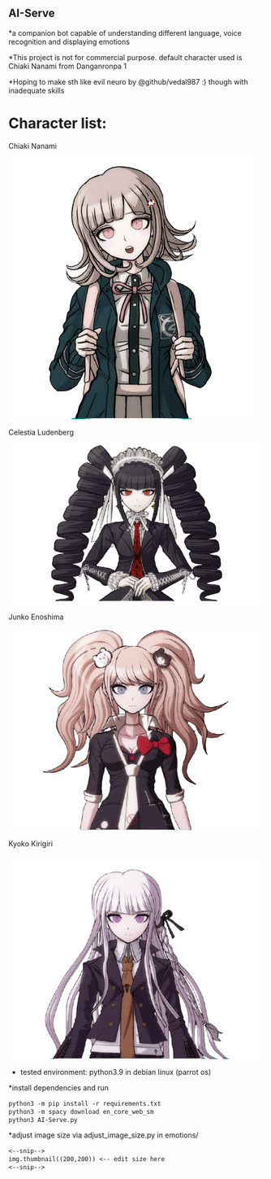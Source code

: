 ## AI-Serve
*a companion bot capable of understanding different language, voice recognition and displaying emotions

*This project is not for commercial purpose. default character used is Chiaki Nanami from Danganronpa 1

*Hoping to make sth like evil neuro by @github/vedal987 :) though with inadequate skills 

# Character list:

Chiaki Nanami

<img src="original-size-image/Chiaki Nanami/normal.png">

Celestia Ludenberg

<img src="original-size-image/Celestia Ludenberg/normal.png">

Junko Enoshima

<img src="original-size-image/Junko Enoshima/normal.png">

Kyoko Kirigiri

<img src="original-size-image/Kyoko Kirigiri/normal.png">

- tested environment: python3.9 in debian linux (parrot os)

*install dependencies and run

    python3 -m pip install -r requirements.txt
    python3 -m spacy download en_core_web_sm
    python3 AI-Serve.py

*adjust image size via adjust_image_size.py in emotions/

    <--snip-->
    img.thumbnail((200,200)) <-- edit size here
    <--snip-->
